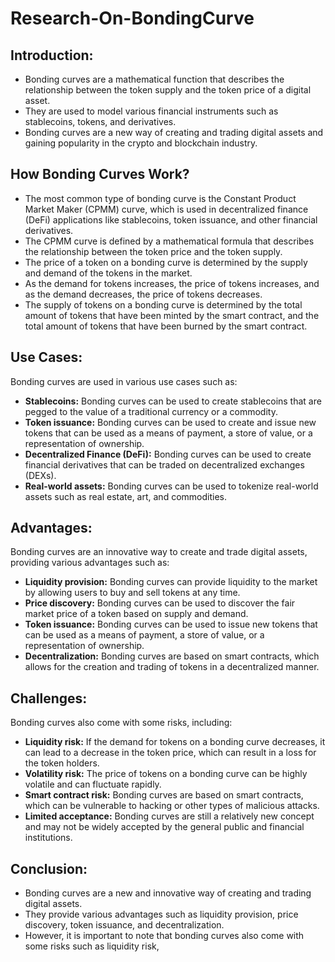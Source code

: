 # Research-On-BondingCurve

## Introduction:
* Bonding curves are a mathematical function that describes the relationship between the token supply and the token price of a digital asset.
* They are used to model various financial instruments such as stablecoins, tokens, and derivatives.
* Bonding curves are a new way of creating and trading digital assets and gaining popularity in the crypto and blockchain industry.

## How Bonding Curves Work?
* The most common type of bonding curve is the Constant Product Market Maker (CPMM) curve, which is used in decentralized finance (DeFi) applications like stablecoins, token issuance, and other financial derivatives.
* The CPMM curve is defined by a mathematical formula that describes the relationship between the token price and the token supply.
* The price of a token on a bonding curve is determined by the supply and demand of the tokens in the market.
* As the demand for tokens increases, the price of tokens increases, and as the demand decreases, the price of tokens decreases.
* The supply of tokens on a bonding curve is determined by the total amount of tokens that have been minted by the smart contract, and the total amount of tokens that have been burned by the smart contract.

## Use Cases:
Bonding curves are used in various use cases such as:

* __Stablecoins:__ Bonding curves can be used to create stablecoins that are pegged to the value of a traditional currency or a commodity.
* __Token issuance:__ Bonding curves can be used to create and issue new tokens that can be used as a means of payment, a store of value, or a representation of ownership.
* __Decentralized Finance (DeFi):__ Bonding curves can be used to create financial derivatives that can be traded on decentralized exchanges (DEXs).
* __Real-world assets:__ Bonding curves can be used to tokenize real-world assets such as real estate, art, and commodities.

##  Advantages:
Bonding curves are an innovative way to create and trade digital assets, providing various advantages such as:

* __Liquidity provision:__ Bonding curves can provide liquidity to the market by allowing users to buy and sell tokens at any time.
* __Price discovery:__ Bonding curves can be used to discover the fair market price of a token based on supply and demand.
* __Token issuance:__ Bonding curves can be used to issue new tokens that can be used as a means of payment, a store of value, or a representation of ownership.
* __Decentralization:__ Bonding curves are based on smart contracts, which allows for the creation and trading of tokens in a decentralized manner.

##  Challenges:
Bonding curves also come with some risks, including:

* __Liquidity risk:__ If the demand for tokens on a bonding curve decreases, it can lead to a decrease in the token price, which can result in a loss for the token holders.
* __Volatility risk:__ The price of tokens on a bonding curve can be highly volatile and can fluctuate rapidly.
* __Smart contract risk:__ Bonding curves are based on smart contracts, which can be vulnerable to hacking or other types of malicious attacks.
* __Limited acceptance:__ Bonding curves are still a relatively new concept and may not be widely accepted by the general public and financial institutions.

## Conclusion:
* Bonding curves are a new and innovative way of creating and trading digital assets.
* They provide various advantages such as liquidity provision, price discovery, token issuance, and decentralization.
* However, it is important to note that bonding curves also come with some risks such as liquidity risk,
